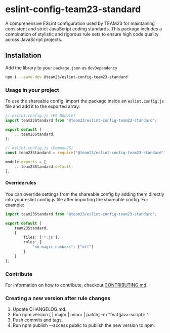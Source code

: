 # eslint-config-team23-standard

A comprehensive ESLint configuration used by TEAM23 for maintaining consistent and strict JavaScript coding standards.
This package includes a combination of stylistic and rigorous rule sets to ensure high code quality across JavaScript projects.

## Installation

Add the library to your `package.json` as `devDependency`

```bash
npm i --save-dev @team23/eslint-config-team23-standard
```

### Usage in your project

To use the shareable config, import the package inside an `eslint.config.js` file and add it to the exported array:

```ts
// eslint.config.js (ES Module)
import team23Standard from "@team23/eslint-config-team23-standard";

export default [
    ...team23Standard,
];
```

```js
// eslint.config.js (CommonJS)
const team23Standard = require('@team23/eslint-config-team23-standard');

module.exports = [
    ...team23Standard.default,
];
```

#### Override rules

You can override settings from the shareable config by adding them directly into your eslint.config.js
file after importing the shareable config. For example:

```ts
import team23Standard from "@team23/eslint-config-team23-standard";

export default [
    team23Standard,
    {
        files: ['*.js'],
        rules: {
            "no-magic-numbers": ["off"]
        }
    }
];
```

### Contribute

For information on how to contribute, checkout [CONTRIBUTING.md](https://github.com/team23/style-guide/CONTRIBUTING.md).

### Creating a new version after rule changes

1. Update CHANGELOG.md.
2. Run npm version [<newversion> | major | minor | patch] -m "feat(java-script): <your message>".
3. Push commits and tags.
4. Run npm publish --access public to publish the new version to npm.
